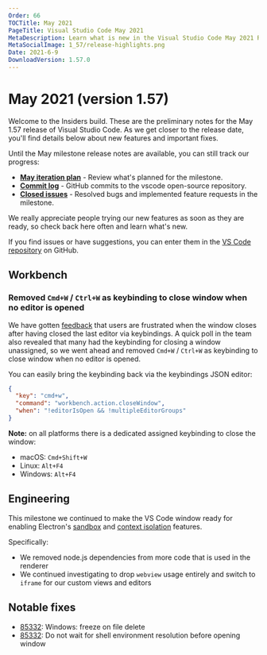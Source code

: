```yaml
---
Order: 66
TOCTitle: May 2021
PageTitle: Visual Studio Code May 2021
MetaDescription: Learn what is new in the Visual Studio Code May 2021 Release (1.57)
MetaSocialImage: 1_57/release-highlights.png
Date: 2021-6-9
DownloadVersion: 1.57.0
---
```

# May 2021 (version 1.57)

<!-- DOWNLOAD_LINKS_PLACEHOLDER -->

Welcome to the Insiders build. These are the preliminary notes for the May 1.57 release of Visual Studio Code. As we get closer to the release date, you'll find details below about new features and important fixes.

Until the May milestone release notes are available, you can still track our progress:

* **[May iteration plan](https://github.com/microsoft/vscode/issues/123368)** - Review what's planned for the milestone.
* **[Commit log](https://github.com/Microsoft/vscode/commits/main)** - GitHub commits to the vscode open-source repository.
* **[Closed issues](https://github.com/Microsoft/vscode/issues?q=is%3Aissue+milestone%3A%22May+2021%22+is%3Aclosed)** - Resolved bugs and implemented feature requests in the milestone.

We really appreciate people trying our new features as soon as they are ready, so check back here often and learn what's new.

If you find issues or have suggestions, you can enter them in the [VS Code repository](https://github.com/Microsoft/vscode/issues) on GitHub.

<!-- In-product release notes styles.  Do not modify without also modifying regex in gulpfile.common.js -->
<a id="scroll-to-top" role="button" title="Scroll to top" aria-label="scroll to top" href="#"><span class="icon"></span></a>
<link rel="stylesheet" type="text/css" href="css/inproduct_releasenotes.css"/>

## Workbench

### Removed `Cmd+W` / `Ctrl+W` as keybinding to close window when no editor is opened

We have gotten [feedback](https://github.com/microsoft/vscode/issues/54492) that users are frustrated when the window closes after having closed the last editor via keybindings. A quick poll in the team also revealed that many had the keybinding for closing a window unassigned, so we went ahead and removed `Cmd+W` / `Ctrl+W` as keybinding to close window when no editor is opened.

You can easily bring the keybinding back via the keybindings JSON editor:

```json
{
  "key": "cmd+w",
  "command": "workbench.action.closeWindow",
  "when": "!editorIsOpen && !multipleEditorGroups"
}
```

**Note:** on all platforms there is a dedicated assigned keybinding to close the window:
* macOS: `Cmd+Shift+W`
* Linux: `Alt+F4`
* Windows: `Alt+F4`

## Engineering

This milestone we continued to make the VS Code window ready for enabling Electron's [sandbox](https://www.electronjs.org/docs/api/sandbox-option) and [context isolation](https://www.electronjs.org/docs/tutorial/context-isolation) features.

Specifically:

* We removed node.js dependencies from more code that is used in the renderer
* We continued investigating to drop `webview` usage entirely and switch to `iframe` for our custom views and editors

## Notable fixes

* [85332](https://github.com/microsoft/vscode/issues/85332): Windows: freeze on file delete
* [85332](https://github.com/microsoft/vscode/issues/108804): Do not wait for shell environment resolution before opening window